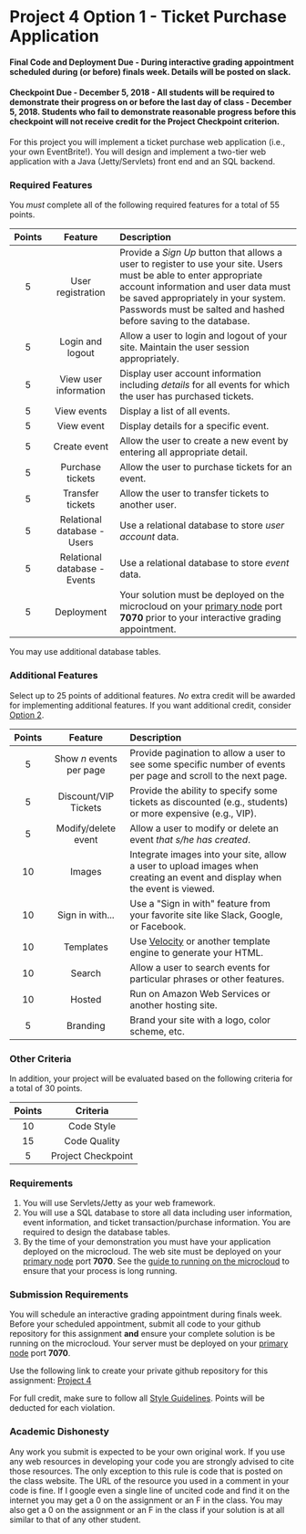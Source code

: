 Project 4 Option 1 - Ticket Purchase Application
================================================

#### Final Code and Deployment Due - During interactive grading appointment scheduled during (or before) finals week. Details will be posted on slack.

#### Checkpoint Due - December 5, 2018 - All students will be required to demonstrate their progress on or before the last day of class - December 5, 2018. Students who fail to demonstrate reasonable progress before this checkpoint will not receive credit for the Project Checkpoint criterion.

For this project you will implement a ticket purchase web application (i.e., your own EventBrite!). You will design and implement a two-tier web application with a Java (Jetty/Servlets) front end and an SQL backend. 

### Required Features

You *must* complete all of the following required features for a total of 55 points.


| Points   | Feature         | Description |
| :-------: |:-------------:| :-----|
| 5 | User registration | Provide a *Sign Up* button that allows a user to register to use your site. Users must be able to enter appropriate account information and user data must be saved appropriately in your system. Passwords must be salted and hashed before saving to the database. | 
| 5 | Login and logout | Allow a user to login and logout of your site. Maintain the user session appropriately. |
| 5 | View user information | Display user account information including *details* for all events for which the user has purchased tickets. |
| 5 | View events | Display a list of all events. |
| 5 | View event | Display details for a specific event. |
| 5 | Create event | Allow the user to create a new event by entering all appropriate detail. |
| 5 | Purchase tickets | Allow the user to purchase tickets for an event. |
| 5 | Transfer tickets | Allow the user to transfer tickets to another user. |
| 5 | Relational database - Users | Use a relational database to store *user account* data. |
| 5 | Relational database - Events | Use a relational database to store *event* data. |
| 5 | Deployment | Your solution must be deployed on the microcloud on your [primary node](https://github.com/CS601-F18/notes/blob/master/admin/mcassignments.md) port **7070** prior to your interactive grading appointment. |

You may use additional database tables.

### Additional Features

Select up to 25 points of additional features. *No* extra credit will be awarded for implementing additional features. If you want additional credit, consider [Option 2](project4option2.md).

| Points   | Feature |  Description |
| :-------: |:-------------:|  :-----|
| 5 | Show *n* events per page | Provide pagination to allow a user to see some specific number of events per page and scroll to the next page. |
| 5 | Discount/VIP Tickets | Provide the ability to specify some tickets as discounted (e.g., students) or more expensive (e.g., VIP). |
| 5 | Modify/delete event | Allow a user to modify or delete an event *that s/he has created*.|
| 10 | Images | Integrate images into your site, allow a user to upload images when creating an event and display when the event is viewed. |
| 10 | Sign in with... |  Use a "Sign in with" feature from your favorite site like Slack, Google, or Facebook. |
| 10 | Templates |  Use [Velocity](http://velocity.apache.org/) or another template engine to generate your HTML. |
| 10 | Search | Allow a user to search events for particular phrases or other features. |
| 10 | Hosted | Run on Amazon Web Services or another hosting site. |
| 5 | Branding |  Brand your site with a logo, color scheme, etc. |


### Other Criteria

In addition, your project will be evaluated based on the following criteria for a total of 30 points.

| Points   | Criteria |
| :-------: |:-------------:| 
| 10 | Code Style |  
| 15 | Code Quality |  
| 5 | Project Checkpoint |  

### Requirements

1. You will use Servlets/Jetty as your web framework.
2. You will use a SQL database to store all data including user information, event information, and ticket transaction/purchase information. You are required to design the database tables. 
3. By the time of your demonstration you must have your application deployed on the microcloud. The web site must be deployed on your [primary node](https://github.com/CS601-F18/notes/blob/master/admin/mcassignments.md) port **7070**. See the [guide to running on the microcloud](https://github.com/srollins/software-dev-materials/blob/master/notes/usf_guides/microcloud.md) to ensure that your process is long running.

### Submission Requirements

You will schedule an interactive grading appointment during finals week. Before your scheduled appointment, submit all code to your github repository for this assignment **and** ensure your complete solution is be running on the microcloud. Your server must be deployed on your [primary node](https://github.com/CS601-F18/notes/blob/master/admin/mcassignments.md) port **7070**. 

Use the following link to create your private github repository for this assignment: [Project 4](https://classroom.github.com/a/TdnexnOy)

For full credit, make sure to follow all [Style Guidelines](https://github.com/CS601-F18/notes/blob/master/admin/style.md). Points will be deducted for each violation.


### Academic Dishonesty

Any work you submit is expected to be your own original work. If you use any web resources in developing your code you are strongly advised to cite those resources. The only exception to this rule is code that is posted on the class website. The URL of the resource you used in a comment in your code is fine. If I google even a single line of uncited code and find it on the internet you may get a 0 on the assignment or an F in the class. You may also get a 0 on the assignment or an F in the class if your solution is at all similar to that of any other student.
